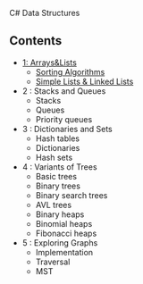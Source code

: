 C# Data Structures 
## Contents
- [ 1: Arrays&Lists](Arrays%20And%20Lists)
  - [Sorting Algorithms](Arrays%20And%20Lists/Soritng%20Algorithms)
  - [Simple Lists & Linked Lists](Simple%20Lists%20and%20Linked%20List)
- 2 : Stacks and Queues
  - Stacks
  - Queues
  - Priority queues
- 3 : Dictionaries and Sets
  - Hash tables
  - Dictionaries
  - Hash sets
- 4 : Variants of Trees
  - Basic trees
  - Binary trees
  - Binary search trees
  - AVL trees
  - Binary heaps
  - Binomial heaps
  - Fibonacci heaps
- 5 : Exploring Graphs
  - Implementation
  - Traversal
  - MST

